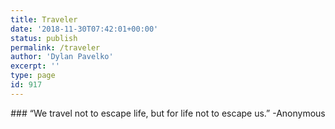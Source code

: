 ```yaml
---
title: Traveler
date: '2018-11-30T07:42:01+00:00'
status: publish
permalink: /traveler
author: 'Dylan Pavelko'
excerpt: ''
type: page
id: 917
---
```

<section id="one"><header class="major">### “We travel not to escape life, but for life not to escape us.” -Anonymous

</header></section><section id="one"></section>